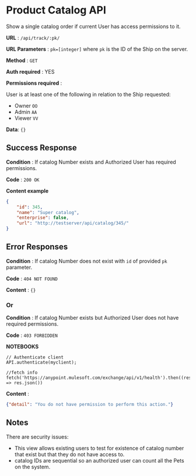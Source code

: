 # Product Catalog API

Show a single catalog order if current User has access permissions to it.

**URL** : `/api/track/:pk/`

**URL Parameters** : `pk=[integer]` where `pk` is the ID of the Ship on the
server.

**Method** : `GET`

**Auth required** : YES

**Permissions required** :

User is at least one of the following in relation to the Ship requested:

* Owner `OO`
* Admin `AA`
* Viewer `VV`

**Data**: `{}`

## Success Response

**Condition** : If catalog Number exists and Authorized User has required permissions.

**Code** : `200 OK`

**Content example**

```json
{
    "id": 345,
    "name": "Super catalog",
    "enterprise": false,
    "url": "http://testserver/api/catalog/345/"
}
```

## Error Responses

**Condition** : If catalog Number does not exist with `id` of provided `pk` parameter.

**Code** : `404 NOT FOUND`

**Content** : `{}`

### Or

**Condition** : If catalog Number exists but Authorized User does not have required
permissions.

**Code** : `403 FORBIDDEN`

**NOTEBOOKS**

```notebook
// Authenticate client
API.authenticate(myclient);
```

```notebook 
//fetch info
fetch('https://anypoint.mulesoft.com/exchange/api/v1/health').then((res) => res.json())
```

**Content** :

```json
{"detail": "You do not have permission to perform this action."}
```

## Notes

There are security issues:

* This view allows existing users to test for existence of catalog number that exist
    but that they do not have access to.
* catalog IDs are sequential so an authorized user can count all the Pets
    on the system.